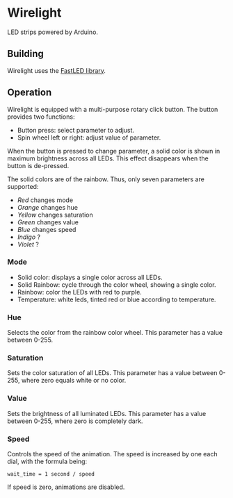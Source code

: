 # Wirelight

LED strips powered by Arduino.

## Building

Wirelight uses the [FastLED library](https://github.com/FastLED/FastLED).

## Operation

Wirelight is equipped with a multi-purpose rotary click button. The button
provides two functions:

* Button press: select parameter to adjust.
* Spin wheel left or right: adjust value of parameter.

When the button is pressed to change parameter, a solid color is shown in
maximum brightness across all LEDs. This effect disappears when the button is
de-pressed.

The solid colors are of the rainbow. Thus, only seven parameters are supported:

* *Red* changes mode
* *Orange* changes hue
* *Yellow* changes saturation
* *Green* changes value
* *Blue* changes speed
* *Indigo* ?
* *Violet* ?

### Mode

* Solid color: displays a single color across all LEDs.
* Solid Rainbow: cycle through the color wheel, showing a single color.
* Rainbow: color the LEDs with red to purple.
* Temperature: white leds, tinted red or blue according to temperature.

### Hue

Selects the color from the rainbow color wheel. This parameter has a value
between 0-255.

### Saturation

Sets the color saturation of all LEDs. This parameter has a value between
0-255, where zero equals white or no color.

### Value

Sets the brightness of all luminated LEDs. This parameter has a value between
0-255, where zero is completely dark.

### Speed

Controls the speed of the animation. The speed is increased by one each dial,
with the formula being:

    wait_time = 1 second / speed

If speed is zero, animations are disabled.
